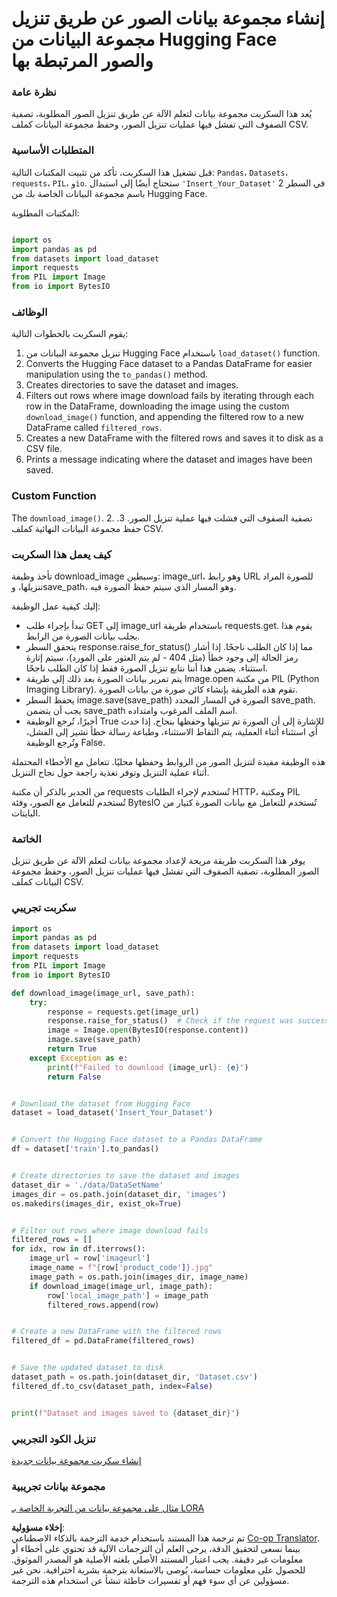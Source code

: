 <!--
CO_OP_TRANSLATOR_METADATA:
{
  "original_hash": "3cd0b727945d57998f1096763df56a84",
  "translation_date": "2025-03-27T13:34:37+00:00",
  "source_file": "md\\03.FineTuning\\CreatingSampleData.md",
  "language_code": "ar"
}
-->
# إنشاء مجموعة بيانات الصور عن طريق تنزيل مجموعة البيانات من Hugging Face والصور المرتبطة بها

### نظرة عامة

يُعد هذا السكربت مجموعة بيانات لتعلم الآلة عن طريق تنزيل الصور المطلوبة، تصفية الصفوف التي تفشل فيها عمليات تنزيل الصور، وحفظ مجموعة البيانات كملف CSV.

### المتطلبات الأساسية

قبل تشغيل هذا السكربت، تأكد من تثبيت المكتبات التالية: `Pandas`، `Datasets`، `requests`، `PIL`، و`io`. ستحتاج أيضًا إلى استبدال `'Insert_Your_Dataset'` في السطر 2 باسم مجموعة البيانات الخاصة بك من Hugging Face.

المكتبات المطلوبة:

```python

import os
import pandas as pd
from datasets import load_dataset
import requests
from PIL import Image
from io import BytesIO
```

### الوظائف

يقوم السكربت بالخطوات التالية:

1. تنزيل مجموعة البيانات من Hugging Face باستخدام `load_dataset()` function.
2. Converts the Hugging Face dataset to a Pandas DataFrame for easier manipulation using the `to_pandas()` method.
3. Creates directories to save the dataset and images.
4. Filters out rows where image download fails by iterating through each row in the DataFrame, downloading the image using the custom `download_image()` function, and appending the filtered row to a new DataFrame called `filtered_rows`.
5. Creates a new DataFrame with the filtered rows and saves it to disk as a CSV file.
6. Prints a message indicating where the dataset and images have been saved.

### Custom Function

The `download_image()`.
2. تصفية الصفوف التي فشلت فيها عملية تنزيل الصور.
3. حفظ مجموعة البيانات النهائية كملف CSV.

### كيف يعمل هذا السكربت

تأخذ وظيفة download_image وسيطين: image_url، وهو رابط URL للصورة المراد تنزيلها، وsave_path، وهو المسار الذي سيتم حفظ الصورة فيه.

إليك كيفية عمل الوظيفة:

- تبدأ بإجراء طلب GET إلى image_url باستخدام طريقة requests.get. يقوم هذا بجلب بيانات الصورة من الرابط.
- يتحقق السطر response.raise_for_status() مما إذا كان الطلب ناجحًا. إذا أشار رمز الحالة إلى وجود خطأ (مثل 404 - لم يتم العثور على المورد)، سيتم إثارة استثناء. يضمن هذا أننا نتابع تنزيل الصورة فقط إذا كان الطلب ناجحًا.
- يتم تمرير بيانات الصورة بعد ذلك إلى طريقة Image.open من مكتبة PIL (Python Imaging Library). تقوم هذه الطريقة بإنشاء كائن صورة من بيانات الصورة.
- يحفظ السطر image.save(save_path) الصورة في المسار المحدد save_path. يجب أن يتضمن save_path اسم الملف المرغوب وامتداده.
- أخيرًا، تُرجع الوظيفة True للإشارة إلى أن الصورة تم تنزيلها وحفظها بنجاح. إذا حدث أي استثناء أثناء العملية، يتم التقاط الاستثناء، وطباعة رسالة خطأ تشير إلى الفشل، وتُرجع الوظيفة False.

هذه الوظيفة مفيدة لتنزيل الصور من الروابط وحفظها محليًا. تتعامل مع الأخطاء المحتملة أثناء عملية التنزيل وتوفر تغذية راجعة حول نجاح التنزيل.

من الجدير بالذكر أن مكتبة requests تُستخدم لإجراء الطلبات HTTP، ومكتبة PIL تُستخدم للتعامل مع الصور، وفئة BytesIO تُستخدم للتعامل مع بيانات الصورة كتيار من البايتات.

### الخاتمة

يوفر هذا السكربت طريقة مريحة لإعداد مجموعة بيانات لتعلم الآلة عن طريق تنزيل الصور المطلوبة، تصفية الصفوف التي تفشل فيها عمليات تنزيل الصور، وحفظ مجموعة البيانات كملف CSV.

### سكربت تجريبي

```python
import os
import pandas as pd
from datasets import load_dataset
import requests
from PIL import Image
from io import BytesIO

def download_image(image_url, save_path):
    try:
        response = requests.get(image_url)
        response.raise_for_status()  # Check if the request was successful
        image = Image.open(BytesIO(response.content))
        image.save(save_path)
        return True
    except Exception as e:
        print(f"Failed to download {image_url}: {e}")
        return False


# Download the dataset from Hugging Face
dataset = load_dataset('Insert_Your_Dataset')


# Convert the Hugging Face dataset to a Pandas DataFrame
df = dataset['train'].to_pandas()


# Create directories to save the dataset and images
dataset_dir = './data/DataSetName'
images_dir = os.path.join(dataset_dir, 'images')
os.makedirs(images_dir, exist_ok=True)


# Filter out rows where image download fails
filtered_rows = []
for idx, row in df.iterrows():
    image_url = row['imageurl']
    image_name = f"{row['product_code']}.jpg"
    image_path = os.path.join(images_dir, image_name)
    if download_image(image_url, image_path):
        row['local_image_path'] = image_path
        filtered_rows.append(row)


# Create a new DataFrame with the filtered rows
filtered_df = pd.DataFrame(filtered_rows)


# Save the updated dataset to disk
dataset_path = os.path.join(dataset_dir, 'Dataset.csv')
filtered_df.to_csv(dataset_path, index=False)


print(f"Dataset and images saved to {dataset_dir}")
```

### تنزيل الكود التجريبي
[إنشاء سكربت مجموعة بيانات جديدة](../../../../code/04.Finetuning/generate_dataset.py)

### مجموعة بيانات تجريبية
[مثال على مجموعة بيانات من التجربة الخاصة بـ LORA](../../../../code/04.Finetuning/olive-ort-example/dataset/dataset-classification.json)

**إخلاء مسؤولية**:  
تم ترجمة هذا المستند باستخدام خدمة الترجمة بالذكاء الاصطناعي [Co-op Translator](https://github.com/Azure/co-op-translator). بينما نسعى لتحقيق الدقة، يرجى العلم أن الترجمات الآلية قد تحتوي على أخطاء أو معلومات غير دقيقة. يجب اعتبار المستند الأصلي بلغته الأصلية هو المصدر الموثوق. للحصول على معلومات حساسة، يُوصى بالاستعانة بترجمة بشرية احترافية. نحن غير مسؤولين عن أي سوء فهم أو تفسيرات خاطئة تنشأ عن استخدام هذه الترجمة.